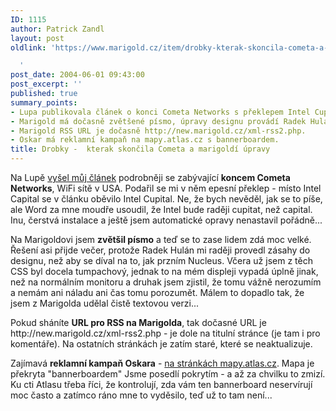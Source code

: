 ```yaml
---
ID: 1115
author: Patrick Zandl
layout: post
oldlink: 'https://www.marigold.cz/item/drobky-kterak-skoncila-cometa-a-marigoldi-upravy

  '
post_date: 2004-06-01 09:43:00
post_excerpt: ''
published: true
summary_points:
- Lupa publikovala článek o konci Cometa Networks s překlepem Intel Cupital.
- Marigold má dočasně zvětšené písmo, úpravy designu provádí Radek Hulán.
- Marigold RSS URL je dočasně http://new.marigold.cz/xml-rss2.php.
- Oskar má reklamní kampaň na mapy.atlas.cz s bannerboardem.
title: Drobky -  kterak skončila Cometa a marigoldí úpravy
---
```


<p>
Na Lupě <a href="http://www.lupa.cz/clanek.php3?show=3410">vyšel můj článek</a> podrobněji se zabývající <b>koncem Cometa Networks</b>, WiFi sítě v USA. Podařil se mi v něm epesní překlep - místo Intel Capital se v článku oběvilo Intel Cupital. Ne, že bych nevěděl, jak se to píše, ale Word za mne moudře usoudil, že Intel bude raději cupitat, než capital. Inu, čerstvá instalace a ještě jsem automatické opravy nenastavil pořádně...</p>

<p>
Na Marigoldovi jsem <b>zvětšil písmo</b> a teď se to zase lidem zdá moc velké. Řešení asi přijde večer, protože Radek Hulán mi raději provedl zásahy do designu, než aby se díval na to, jak przním Nucleus. Včera už jsem z těch CSS byl docela tumpachový, jednak to na mém displeji vypadá úplně jinak, než na normálním monitoru a druhak jsem zjistil, že tomu vážně nerozumím a nemám ani náladu ani čas tomu porozumět. Málem to dopadlo tak, že jsem z Marigolda udělal čistě textovou verzi... </p>

<p>
Pokud sháníte <b>URL pro RSS na Marigolda</b>, tak dočasné URL je http://new.marigold.cz/xml-rss2.php - je dole na titulní stránce (je tam i pro komentáře). Na ostatních stránkách je zatím staré, které se neaktualizuje. </p>

<p>
Zajímavá <b>reklamní kampaň Oskara</b> - <a href="http://mapy.atlas.cz">na stránkách mapy.atlas.cz</a>. Mapa je překryta "bannerboardem" Jsme posedlí pokrytím - a až za chvilku to zmizí. Ku cti Atlasu třeba říci, že kontrolují, zda vám ten bannerboard neservírují moc často a zatímco ráno mne to vyděsilo, teď už to tam není...
</p>